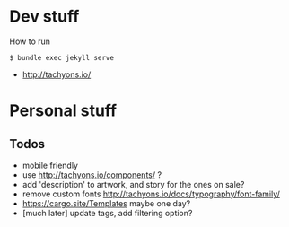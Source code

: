 # Dev stuff

How to run

```
$ bundle exec jekyll serve
```

- http://tachyons.io/

# Personal stuff

## Todos

- mobile friendly
- use http://tachyons.io/components/ ?
- add 'description' to artwork, and story for the ones on sale?
- remove custom fonts http://tachyons.io/docs/typography/font-family/
- https://cargo.site/Templates maybe one day?
- [much later] update tags, add filtering option?
